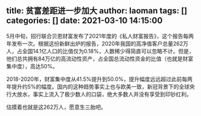 title: 贫富差距进一步加大
author: laoman
tags: []
categories: []
date: 2021-03-10 14:15:00
---
5月中旬，招行联合贝恩财富发布了2021年度的《私人财富报告》，这个报告每两年发布一次。根据这份新鲜出炉的报告，2020年我国的高净值客户总量262万人，占全国14.1亿人口的比值仅为0.18%，人数稀少得简直可以忽略不计。但是，他们总共拥有84万亿的高流动性资产，占全国总流动性资金的比值（也就是财富集中度），高达50%。
<!-- more-->





2018-2020年，财富集中度从41.5%提升到50.0%，提升幅度远远超过此前每两年提升约5%的幅度。国内的这种趋势事实上也与欧美一致，新冠背景下的全球央行大放水，事实上流入了极少数人的口袋，绝大多数人并没有享受到印钞红利。

估摸着也就是这262万人，愿意生三胎吧。